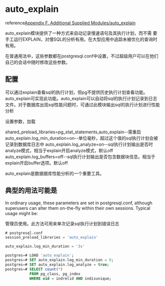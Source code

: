 # auto_explain

reference[Appendix F. Additional Supplied Modules/auto_explain](https://www.postgresql.org/docs/12/auto-explain.html)

auto_explain模块提供了一种方式来自动记录慢速语句及其执行计划，而不需 要手工运行EXPLAIN，对慢SQL的分析有用。在大型应用中追踪未被优化的查询时有用。

在普通用法中，这些参数都在postgresql.conf中设置，不过超级用户可以在他们自己的会话中随时修改这些参数。

## 配置

可以通过explain查看sql的执行计划，但pg不提供历史执行计划查看功能。auto_explain可实现此功能。auto_explain可以自动将sql的执行计划记录到日志文件。对于数据库出现sql性能问题时，可通过此模块输出sql的执行计划进行性能分析

设置参数，加载

shared_preload_libraries=pg_stat_statements,auto_explain--需重启
auto_explain.log_min_duration=on--单位毫秒，超过这个值的sql执行计划会被记录到数据库日志中
auto_explain.log_analyze=on--sql执行计划输出是否时analyze模式，相当于explain开启analyze模式，默认off
auto_explain.log_buffers=off--sql执行计划输出是否包含数据块信息。相当于explain开启buffer选项。默认off

auto_explain是数据据库性能分析的一个重要工具。

## 典型的用法可能是

In ordinary usage, these parameters are set in postgresql.conf, although superusers can alter them on-the-fly within their own sessions. Typical usage might be:

管理员使用。此方法可用来单次记录sql执行计划到错误日志

```sql
# postgresql.conf
session_preload_libraries = 'auto_explain'

auto_explain.log_min_duration = '3s'

postgres=# LOAD 'auto_explain';
postgres=# SET auto_explain.log_min_duration = 0;
postgres=# SET auto_explain.log_analyze = true;
postgres=# SELECT count(*)
           FROM pg_class, pg_index
           WHERE oid = indrelid AND indisunique;
```

